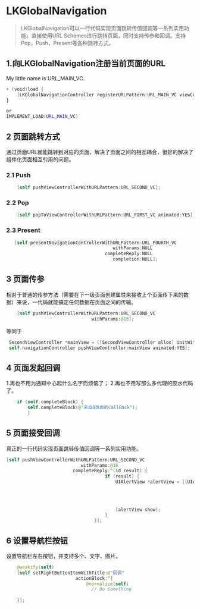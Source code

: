 # LKGlobalNavigation

> LKGlobalNavigation可以一行代码实现页面跳转传值回调等一系列实用功能。直接使用URL Schemes进行跳转页面，同时支持传参和回调。支持Pop，Push，Present等各种跳转方式。

## 1.向LKGlobalNavigation注册当前页面的URL
My little name is URL_MAIN_VC.

```swift
+ (void)load {
    [LKGlobalNavigationController registerURLPattern:URL_MAIN_VC viewControllerClass:[self class]];
}

or
IMPLEMENT_LOAD(URL_MAIN_VC)

```

## 2 页面跳转方式
通过页面URL就能跳转到对应的页面，解决了页面之间的相互耦合，很好的解决了组件化页面相互引用的问题。

### 2.1 Push

```swift
    [self pushViewControllerWithURLPattern:URL_SECOND_VC];
```

### 2.2 Pop

```swift
    [self popToViewControllerWithURLPattern:URL_FIRST_VC animated:YES];
```



### 2.3 Present
```swift
   [self presentNavigationControllerWithURLPattern:URL_FOURTH_VC
                                        withParams:NULL
                                     completeReply:NULL
                                        completion:NULL];
```


## 3 页面传参
相对于普通的传参方法（需要在下一级页面创建属性来接收上个页面传下来的数据）来说，一代码就能搞定任何数据在页面之间的传输。

```swift
    [self pushViewControllerWithURLPattern:URL_SECOND_VC
                                withParams:@16];
```

等同于

```swift
 SecondViewController *mainView = [[SecondViewController alloc] initWithParams:@16 complete:nil];
 self.navigationController pushViewController:mainView animated:YES];

```


## 4 页面发起回调
1.再也不用为通知中心起什么名字而烦恼了；
2.再也不用写那么多代理的胶水代码了。

```swift
    if (self.completeBlock) {
        self.completeBlock(@"来自B页面的CallBack");
        }
```


## 5 页面接受回调
真正的一行代码实现页面跳转传值回调等一系列实用功能。

```swift
[self pushViewControllerWithURLPattern:URL_SECOND_VC
                            withParams:@16
                         completeReply:^(id result) {
                                     if (result) {
                                         UIAlertView *alertView = [[UIAlertView alloc] initWithTitle:@"PageA Alert"
                                                                                             message:[NSString stringWithFormat:@"收到PageB的回调：%@",result]
                                                                                            delegate:nil
                                                                                   cancelButtonTitle:@"确定"
                                                                                   otherButtonTitles:nil, nil];
                                         [alertView show];
                                     }
                                 }];
```



## 6 设置导航栏按钮
设置导航栏左右按钮，并支持多个、文字、图片。

```swift
    @weakify(self)
    [self setRightButtonItemWithTitle:@"回调"
                          actionBlock:^{
                              @normalize(self)
                                // Do SomeThing
        
    }];
```




